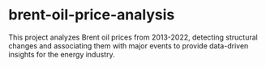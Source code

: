 # brent-oil-price-analysis

This project analyzes Brent oil prices from 2013-2022, detecting structural changes and associating them with major events to provide data-driven insights for the energy industry.
